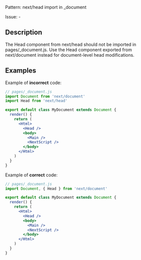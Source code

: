 Pattern: next/head import in _document

Issue: -

## Description

The Head component from next/head should not be imported in pages/_document.js. Use the Head component exported from next/document instead for document-level head modifications.

## Examples

Example of **incorrect** code:
```jsx
// pages/_document.js
import Document from 'next/document'
import Head from 'next/head'

export default class MyDocument extends Document {
  render() {
    return (
      <Html>
        <Head />
        <body>
          <Main />
          <NextScript />
        </body>
      </Html>
    )
  }
}
```

Example of **correct** code:
```jsx
// pages/_document.js
import Document, { Head } from 'next/document'

export default class MyDocument extends Document {
  render() {
    return (
      <Html>
        <Head />
        <body>
          <Main />
          <NextScript />
        </body>
      </Html>
    )
  }
}
```